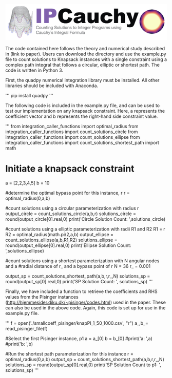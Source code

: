 ![Screenshot](ipcauchy.jpeg)


The code contained here follows the theory and numerical study described in (link to paper). Users can download the directory and use the example.py file to count solutions to Knapsack instances with a single constraint using a complex path integral that follows a circular, elliptic or shortest path. The code is written in Python 3.

First, the quadpy numerical integration library must be installed. All other libraries should be included with Anaconda.

'''
pip install quadpy
'''

The following code is included in the example.py file, and can be used to test our implementation on any knapsack constraint. Here, a represents the coefficient vector and b represents the right-hand side constraint value.

'''
from integration_caller_functions import optimal_radius
from integration_caller_functions import count_solutions_circle
from integration_caller_functions import count_solutions_ellipse
from integration_caller_functions import count_solutions_shortest_path
import math

# Initiate a knapsack constraint
a = [2,2,3,4,5]
b = 10

#determine the optimal bypass point for this instance, r
r = optimal_radius(0,a,b)

#count solutions using a circular parameterization with radius r
output_circle = count_solutions_circle(a,b,r)
solutions_circle = round(output_circle[0].real,0)
print('Circle Solution Count: ',solutions_circle)

#count solutions using a elliptic parameterization with radii R1 and R2
R1 = r
R2 = optimal_radius(math.pi/2,a,b)
output_ellipse = count_solutions_ellipse(a,b,R1,R2)
solutions_ellipse = round(output_ellipse[0].real,0)
print('Ellipse Solution Count: ',solutions_ellipse)


#count solutions using a shortest parameterization with N angular nodes and a 
#radial distance of r_ and a bypass point of r
N = 36
r_ = 0.001

output_sp = count_solutions_shortest_path(a,b,r,r_,N)
solutions_sp = round(output_sp[0].real,0)
print('SP Solution Count: ', solutions_sp)
'''


Finally, we have included a function to retrieve the coefficients and RHS values from the Pisinger instances (http://hjemmesider.diku.dk/~pisinger/codes.html) used in the paper. These can also be used in the above code. Again, this code is set up for use in the example.py file.

'''
f = open('./smallcoeff_pisinger/knapPI_1_50_1000.csv', "r")
a_,b_= read_pisinger_file(f)

#Select the first Pisinger instance, p1
a = a_[0]
b = b_[0]
#print('a: ',a)
#print('b: ',b)

#Run the shortest path parameterization for this instance
r = optimal_radius(0,a,b)
output_sp = count_solutions_shortest_path(a,b,r,r_,N)
solutions_sp = round(output_sp[0].real,0)
print('SP Solution Count to p1: ', solutions_sp)
'''